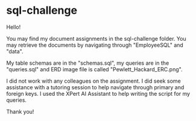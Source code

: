# sql-challenge

Hello! 

You may find my document assignments in the sql-challenge folder. You may retrieve the documents by navigating through "EmployeeSQL" and "data".

My table schemas are in the "schemas.sql", my queries are in the "queries.sql" and ERD image file is called "Pewlett_Hackard_ERC.png". 

I did not work with any colleagues on the assignment. I did seek some assistance with a tutoring session to help navigate through primary and foreign keys. I used the XPert AI Assistant to help writing the script for my queries. 

Thank you! 
